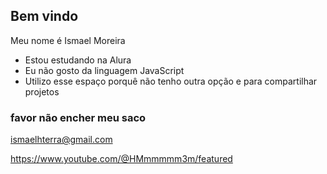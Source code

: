 ## **Bem vindo**

Meu nome é Ismael Moreira

- Estou estudando na Alura
- Eu não gosto da linguagem JavaScript
- Utilizo esse espaço porquê não tenho outra opção e para compartilhar projetos

### favor não encher meu saco 

ismaelhterra@gmail.com

https://www.youtube.com/@HMmmmmm3m/featured
